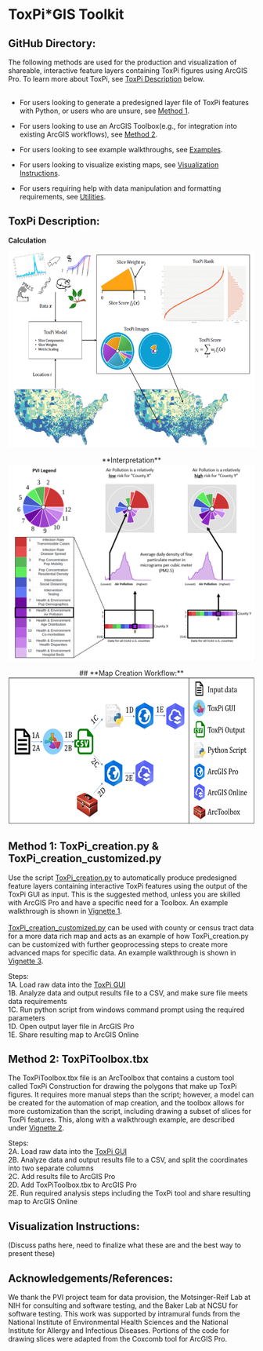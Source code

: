 # ToxPi\*GIS Toolkit
## **GitHub Directory:** 
The following methods are used for the production and visualization of shareable, interactive feature layers containing ToxPi figures using ArcGIS Pro. To learn more about ToxPi, see [ToxPi Description](https://github.com/Jonathon-Fleming/ToxPi-GIS/blob/main/README.md#ToxPi-Description) below.  
<br>

* For users looking to generate a predesigned layer file of ToxPi features with Python, or users who are unsure, see [Method 1](https://github.com/Jonathon-Fleming/ToxPi-GIS/blob/main/README.md#method-1-toxpi_creationpy--toxpi_creation_customizedpy).  

* For users looking to use an ArcGIS Toolbox(e.g., for integration into existing ArcGIS workflows), see [Method 2](https://github.com/Jonathon-Fleming/ToxPi-GIS/blob/main/README.md#method-2-toxpitoolboxtbx).  

* For users looking to see example walkthroughs, see [Examples](https://github.com/Jonathon-Fleming/ToxPi-GIS/blob/main/Examples).  

* For users looking to visualize existing maps, see [Visualization Instructions](https://github.com/Jonathon-Fleming/ToxPi-GIS/blob/main/README.md#Visualization-Instructions).  

* For users requiring help with data manipulation and formatting requirements, see [Utilities](https://github.com/Jonathon-Fleming/ToxPi-GIS/blob/main/Utilities).  

## **ToxPi Description:**  
**Calculation**  

<p align = "center">
<img src="https://github.com/Jonathon-Fleming/ToxPi-GIS/blob/main/Images/ToxPiDescription.PNG" data-canonical-  
src="https://github.com/Jonathon-Fleming/ToxPi-GIS/blob/main/Images/ToxPiDescription.PNG" width="550" height="400" />  
</p>  
 
<p align = "center">
**Interpretation**  
<img src="https://github.com/Jonathon-Fleming/ToxPi-GIS/blob/main/Images/ToxPiInterpretation.PNG" data-canonical-  
src="https://github.com/Jonathon-Fleming/ToxPi-GIS/blob/main/Images/ToxPiInterpretation.PNG" width="550" height="400" />  
</p>  

<p align = "center">
## **Map Creation Workflow:**  
<img src="https://github.com/Jonathon-Fleming/ToxPi-GIS/blob/main/Images/MapCreationWorkflow.PNG" data-canonical-  
src="https://github.com/Jonathon-Fleming/ToxPi-GIS/blob/main/Images/MapCreationWorkflow.PNG" width="600" height="300" />  
</p>  
  
## **Method 1: ToxPi_creation.py & ToxPi_creation_customized.py**   
Use the script [ToxPi_creation.py](https://github.com/Jonathon-Fleming/ToxPi-GIS/blob/main/ToxPi_creation.py)  to automatically produce predesigned feature layers containing interactive ToxPi features using the output of the ToxPi GUI as input. This is the suggested method, unless you are skilled with ArcGIS Pro and have a specific need for a Toolbox. An example walkthrough is shown in [Vignette 1](https://github.com/Jonathon-Fleming/ToxPi-GIS/blob/main/Examples/Vignette1:%20Using%20ToxPi_creation.md). 
<br></br>
[ToxPi_creation_customized.py](https://github.com/Jonathon-Fleming/ToxPi-GIS/blob/main/ToxPi_creation_customized.py) can be used with county or census tract data for a more data rich map and acts as an example of how ToxPi_creation.py can be customized with further geoprocessing steps to create more advanced maps for specific data. An example walkthrough is shown in [Vignette 3](https://github.com/Jonathon-Fleming/ToxPi-GIS/blob/main/Examples/Vignette3:%20Using%20ToxPi_creation_customized.md).  

Steps:  
1A. Load raw data into the [ToxPi GUI](https://toxpi.org/)  
1B. Analyze data and output results file to a CSV, and make sure file meets data requirements    
1C. Run python script from windows command prompt using the required parameters  
1D. Open output layer file in ArcGIS Pro  
1E. Share resulting map to ArcGIS Online  

## **Method 2: ToxPiToolbox.tbx**  
The ToxPiToolbox.tbx file is an ArcToolbox that contains a custom tool called ToxPi Construction for drawing the polygons that make up ToxPi figures. It requires more manual steps than the script; however, a model can be created for the automation of map creation, and the toolbox allows for more customization than the script, including drawing a subset of slices for ToxPi features. This, along with a walkthrough example, are described under [Vignette 2](https://github.com/Jonathon-Fleming/ToxPi-GIS/blob/main/Examples/Vignette2:%20Using%20ToxPiToolbox.md).  

Steps:  
2A. Load raw data into the [ToxPi GUI](https://toxpi.org/)  
2B. Analyze data and output results file to a CSV, and split the coordinates into two separate columns  
2C. Add results file to ArcGIS Pro  
2D. Add ToxPiToolbox.tbx to ArcGIS Pro  
2E. Run required analysis steps including the ToxPi tool and share resulting map to ArcGIS Online   

## **Visualization Instructions:**  
(Discuss paths here, need to finalize what these are and the best way to present these)

## **Acknowledgements/References:**  
We thank the PVI project team for data provision, the Motsinger-Reif Lab at NIH for consulting and software testing, and the Baker Lab at NCSU for software testing. This work was supported by intramural funds from the National Institute of Environmental Health Sciences and the National Institute for Allergy and Infectious Diseases. Portions of the code for drawing slices were adapted from the Coxcomb tool for ArcGIS Pro. 

    
    
